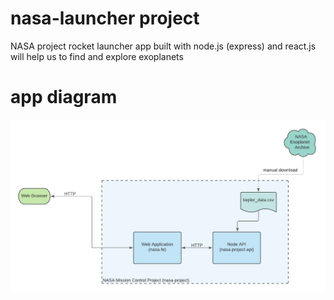 # nasa-launcher project
NASA project rocket launcher app built with node.js (express) and react.js will help us to find and explore exoplanets

# app diagram

![app diagram](docs/diagram.png)